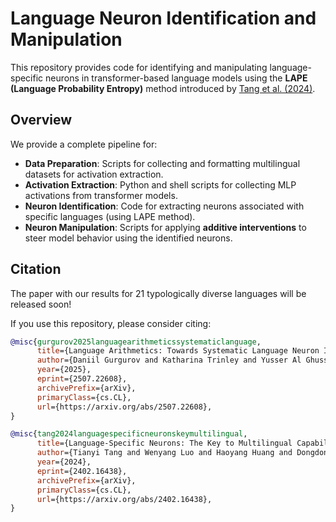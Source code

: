 # Language Neuron Identification and Manipulation

This repository provides code for identifying and manipulating language-specific neurons in transformer-based language models using the **LAPE (Language Probability Entropy)** method introduced by [Tang et al. (2024)](https://arxiv.org/abs/2402.16438).

## Overview

We provide a complete pipeline for:

- **Data Preparation**: Scripts for collecting and formatting multilingual datasets for activation extraction.
- **Activation Extraction**: Python and shell scripts for collecting MLP activations from transformer models.
- **Neuron Identification**: Code for extracting neurons associated with specific languages (using LAPE method).
- **Neuron Manipulation**: Scripts for applying **additive interventions** to steer model behavior using the identified neurons.


## Citation

The paper with our results for 21 typologically diverse languages will be released soon!

If you use this repository, please consider citing:

```bibtex
@misc{gurgurov2025languagearithmeticssystematiclanguage,
      title={Language Arithmetics: Towards Systematic Language Neuron Identification and Manipulation}, 
      author={Daniil Gurgurov and Katharina Trinley and Yusser Al Ghussin and Tanja Baeumel and Josef van Genabith and Simon Ostermann},
      year={2025},
      eprint={2507.22608},
      archivePrefix={arXiv},
      primaryClass={cs.CL},
      url={https://arxiv.org/abs/2507.22608}, 
}

@misc{tang2024languagespecificneuronskeymultilingual,
      title={Language-Specific Neurons: The Key to Multilingual Capabilities in Large Language Models}, 
      author={Tianyi Tang and Wenyang Luo and Haoyang Huang and Dongdong Zhang and Xiaolei Wang and Xin Zhao and Furu Wei and Ji-Rong Wen},
      year={2024},
      eprint={2402.16438},
      archivePrefix={arXiv},
      primaryClass={cs.CL},
      url={https://arxiv.org/abs/2402.16438}, 
}
```
